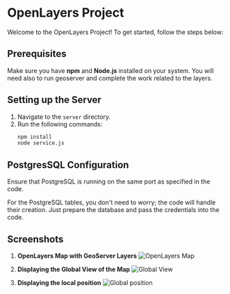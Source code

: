 # OpenLayers Project 

Welcome to the OpenLayers Project! To get started, follow the steps below:

## Prerequisites 
Make sure you have **npm** and **Node.js** installed on your system. 
You will need also to run geoserver and complete the work related to the layers.

## Setting up the Server
1. Navigate to the `server` directory.
2. Run the following commands:
   ```bash
   npm install
   node service.js
## PostgresSQL Configuration 
Ensure that PostgreSQL is running on the same port as specified in the code.

For the PostgreSQL tables, you don't need to worry; the code will handle their creation. Just prepare the database and pass the credentials into the code.

## Screenshots

1. **OpenLayers Map with GeoServer Layers**
   ![OpenLayers Map](screenShots/map.PNG)

2. **Displaying the Global View of the Map**
   ![Global View](screenShots/Global_view.PNG)

3. **Displaying the local position**
   ![Global position](screenShots/Position.PNG)
